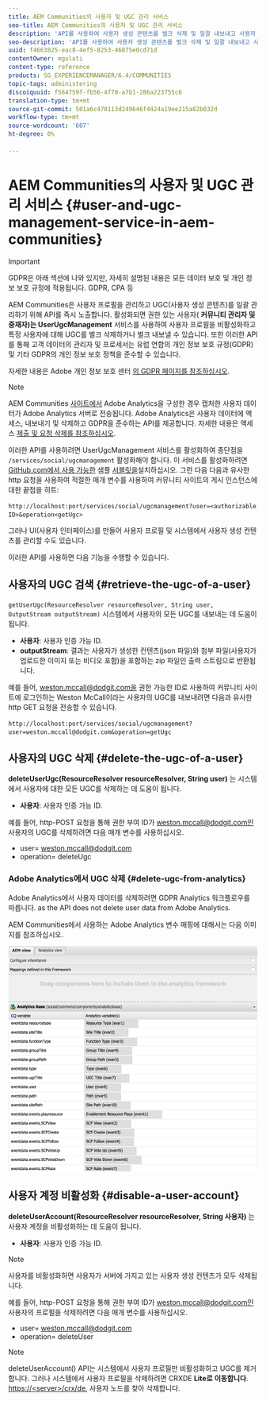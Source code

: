 ```yaml
---
title: AEM Communities의 사용자 및 UGC 관리 서비스
seo-title: AEM Communities의 사용자 및 UGC 관리 서비스
description: 'API를 사용하여 사용자 생성 콘텐츠를 벌크 삭제 및 일괄 내보내고 사용자 계정을 비활성화할 수 있습니다. '
seo-description: 'API를 사용하여 사용자 생성 콘텐츠를 벌크 삭제 및 일괄 내보내고 사용자 계정을 비활성화할 수 있습니다. '
uuid: f4663825-eac8-4ef5-8253-46875e0cd71d
contentOwner: mgulati
content-type: reference
products: SG_EXPERIENCEMANAGER/6.4/COMMUNITIES
topic-tags: administering
discoiquuid: f564759f-fb56-4f70-a7b1-286a223755c6
translation-type: tm+mt
source-git-commit: 501a6c470113d249646f4424a19ee215a82b032d
workflow-type: tm+mt
source-wordcount: '607'
ht-degree: 0%

---
```



# AEM Communities의 사용자 및 UGC 관리 서비스 {#user-and-ugc-management-service-in-aem-communities}

>[!IMPORTANT]
>
>GDPR은 아래 섹션에 나와 있지만, 자세히 설명된 내용은 모든 데이터 보호 및 개인 정보 보호 규정에 적용됩니다. GDPR, CPA 등

AEM Communities은 사용자 프로필을 관리하고 UGC(사용자 생성 콘텐츠)를 일괄 관리하기 위해 API를 즉시 노출합니다. 활성화되면 권한 있는 사용자( **커뮤니티 관리자 및 중재자)는 UserUgcManagement** 서비스를 사용하여 사용자 프로필을 비활성화하고 특정 사용자에 대해 UGC를 벌크 삭제하거나 벌크 내보낼 수 있습니다. 또한 이러한 API를 통해 고객 데이터의 관리자 및 프로세서는 유럽 연합의 개인 정보 보호 규정(GDPR) 및 기타 GDPR의 개인 정보 보호 정책을 준수할 수 있습니다.

자세한 내용은 Adobe 개인 정보 보호 센터 [의 GDPR 페이지를 참조하십시오](https://www.adobe.com/privacy/general-data-protection-regulation.html).

>[!NOTE]
>
>AEM Communities [사이트에서](analytics.md) Adobe Analytics을 구성한 경우 캡처한 사용자 데이터가 Adobe Analytics 서버로 전송됩니다. Adobe Analytics은 사용자 데이터에 액세스, 내보내기 및 삭제하고 GDPR을 준수하는 API를 제공합니다. 자세한 내용은 액세스 [제출 및 요청 삭제를 참조하십시오](https://docs.adobe.com/content/help/en/analytics/admin/data-governance/gdpr-submit-access-delete.html).

이러한 API를 사용하려면 UserUgcManagement 서비스를 활성화하여 종단점을 `/services/social/ugcmanagement` 활성화해야 합니다. 이 서비스를 활성화하려면 [GitHub.com에서 사용 가능한](https://github.com/Adobe-Marketing-Cloud/aem-communities-ugc-migration/tree/master/bundles/communities-ugc-management-servlet) 샘플 [서블릿을](https://github.com/Adobe-Marketing-Cloud/aem-communities-ugc-migration/tree/master/bundles/communities-ugc-management-servlet)설치하십시오. 그런 다음 다음과 유사한 http 요청을 사용하여 적절한 매개 변수를 사용하여 커뮤니티 사이트의 게시 인스턴스에 대한 끝점을 히트:

`http://localhost:port/services/social/ugcmanagement?user=<authorizable ID>&operation<getUgc>`

그러나 UI(사용자 인터페이스)를 만들어 사용자 프로필 및 시스템에서 사용자 생성 컨텐츠를 관리할 수도 있습니다.

이러한 API를 사용하면 다음 기능을 수행할 수 있습니다.

## 사용자의 UGC 검색 {#retrieve-the-ugc-of-a-user}

`getUserUgc(ResourceResolver resourceResolver, String user, OutputStream outputStream)` 시스템에서 사용자의 모든 UGC를 내보내는 데 도움이 됩니다.

* **사용자**: 사용자 인증 가능 ID.
* **outputStream**: 결과는 사용자가 생성한 컨텐츠(json 파일)와 첨부 파일(사용자가 업로드한 이미지 또는 비디오 포함)을 포함하는 zip 파일인 출력 스트림으로 반환됩니다.

예를 들어, weston.mccall@dodgit.com을 권한 가능한 ID로 사용하여 커뮤니티 사이트에 로그인하는 Weston McCall이라는 사용자의 UGC를 내보내려면 다음과 유사한 http GET 요청을 전송할 수 있습니다.

`http://localhost:port/services/social/ugcmanagement?user=weston.mccall@dodgit.com&operation=getUgc`

## 사용자의 UGC 삭제 {#delete-the-ugc-of-a-user}

**deleteUserUgc(ResourceResolver resourceResolver, String user)** 는 시스템에서 사용자에 대한 모든 UGC를 삭제하는 데 도움이 됩니다.

* **사용자**: 사용자 인증 가능 ID.

예를 들어, http-POST 요청을 통해 권한 부여 ID가 weston.mccall@dodgit.com인 사용자의 UGC를 삭제하려면 다음 매개 변수를 사용하십시오.

* user= weston.mccall@dodgit.com
* operation= deleteUgc

### Adobe Analytics에서 UGC 삭제 {#delete-ugc-from-analytics}

Adobe Analytics에서 사용자 데이터를 삭제하려면 GDPR Analytics 워크플로우를 따릅니다. as the API does not delete user data from Adobe Analytics.

AEM Communities에서 사용하는 Adobe Analytics 변수 매핑에 대해서는 다음 이미지를 참조하십시오.

![Adobe Analytics에 대한 AEM Communities 변수 매핑](assets/Analytics-Communities-Mapping.png)

## 사용자 계정 비활성화 {#disable-a-user-account}

**deleteUserAccount(ResourceResolver resourceResolver, String 사용자)** 는 사용자 계정을 비활성화하는 데 도움이 됩니다.

* **사용자**: 사용자 인증 가능 ID.

>[!NOTE]
>
>사용자를 비활성화하면 사용자가 서버에 가지고 있는 사용자 생성 컨텐츠가 모두 삭제됩니다.

예를 들어, http-POST 요청을 통해 권한 부여 ID가 weston.mccall@dodgit.com인 사용자의 프로필을 삭제하려면 다음 매개 변수를 사용하십시오.

* user= weston.mccall@dodgit.com
* operation= deleteUser

>[!NOTE]
>
>deleteUserAccount() API는 시스템에서 사용자 프로필만 비활성화하고 UGC를 제거합니다. 그러나 시스템에서 사용자 프로필을 삭제하려면 CRXDE **Lite로 이동합니다**. [https://&lt;server>/crx/de](http://localhost:4502/crx/de), 사용자 노드를 찾아 삭제합니다.
